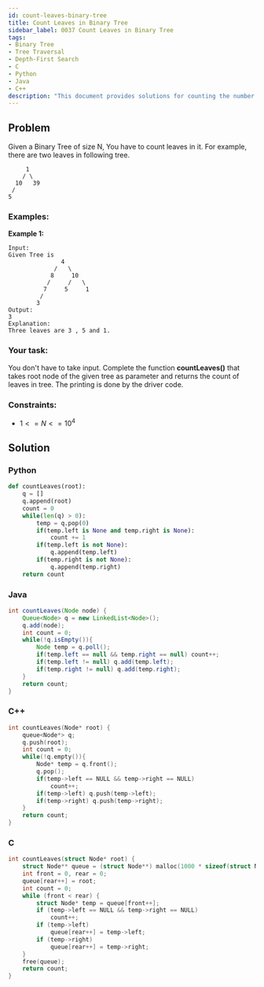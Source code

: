 ```yaml
---
id: count-leaves-binary-tree
title: Count Leaves in Binary Tree
sidebar_label: 0037 Count Leaves in Binary Tree
tags:
- Binary Tree
- Tree Traversal
- Depth-First Search
- C
- Python
- Java
- C++
description: "This document provides solutions for counting the number of leaf nodes in a binary tree."
---
```


## Problem

Given a Binary Tree of size N, You have to count leaves in it. For example, there are two leaves in following tree.

```
     1
    / \
  10   39
 /
5
```

### Examples:
**Example 1:**
```
Input:
Given Tree is 
               4
             /   \
            8     10
           /     /   \
          7     5     1
         /
        3 
Output:
3
Explanation: 
Three leaves are 3 , 5 and 1.
```

### Your task:

You don't have to take input. Complete the function **countLeaves()** that takes root node of the given tree as parameter and returns the count of leaves in tree. The printing is done by the driver code.

### Constraints:

- $1<=N<=10^4$

## Solution
### Python
```python
def countLeaves(root):
    q = []
    q.append(root)
    count = 0
    while(len(q) > 0):
        temp = q.pop(0)
        if(temp.left is None and temp.right is None):
            count += 1
        if(temp.left is not None):
            q.append(temp.left)
        if(temp.right is not None):
            q.append(temp.right)
    return count
```

### Java
```java
int countLeaves(Node node) {
    Queue<Node> q = new LinkedList<Node>();
    q.add(node);
    int count = 0;
    while(!q.isEmpty()){
        Node temp = q.poll();
        if(temp.left == null && temp.right == null) count++;
        if(temp.left != null) q.add(temp.left);
        if(temp.right != null) q.add(temp.right);
    }
    return count; 
}
```

### C++
```cpp
int countLeaves(Node* root) {
    queue<Node*> q;
    q.push(root);
    int count = 0;
    while(!q.empty()){
        Node* temp = q.front();
        q.pop();
        if(temp->left == NULL && temp->right == NULL)
            count++;
        if(temp->left) q.push(temp->left);
        if(temp->right) q.push(temp->right);
    }
    return count;
}
```

### C
```c
int countLeaves(struct Node* root) {
    struct Node** queue = (struct Node**) malloc(1000 * sizeof(struct Node*));
    int front = 0, rear = 0;
    queue[rear++] = root;
    int count = 0;
    while (front < rear) {
        struct Node* temp = queue[front++];
        if (temp->left == NULL && temp->right == NULL)
            count++;
        if (temp->left)
            queue[rear++] = temp->left;
        if (temp->right)
            queue[rear++] = temp->right;
    }
    free(queue);
    return count;
}
```